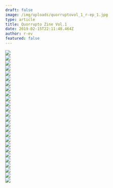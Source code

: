 ```yaml
---
draft: false
image: /img/uploads/quorruptovol_1_r-ep_1.jpg
type: article
title: Quorrupto Zine Vol.1
date: 2019-02-15T22:11:48.464Z
author: r-ev
featured: false
---
```

<div><img src="/img/uploads/QuorruptoVol_1_R-EP_1.jpg"></div>

<div><img src="/img/uploads/QuorruptoVol_1_R-EP_2.jpg"></div>

<div><img src="/img/uploads/QuorruptoVol_1_R-EP_3.jpg"></div>

<div><img src="/img/uploads/QuorruptoVol_1_R-EP_4.jpg"></div>

<div><img src="/img/uploads/QuorruptoVol_1_R-EP_5.jpg"></div>

<div><img src="/img/uploads/QuorruptoVol_1_R-EP_6.jpg"></div>

<div><img src="/img/uploads/QuorruptoVol_1_R-EP_7.jpg"></div>

<div><img src="/img/uploads/QuorruptoVol_1_R-EP_8.jpg"></div>

<div><img src="/img/uploads/QuorruptoVol_1_R-EP_9.jpg"></div>

<div><img src="/img/uploads/QuorruptoVol_1_R-EP_10.jpg"></div>

<div><img src="/img/uploads/QuorruptoVol_1_R-EP_11.jpg"></div>

<div><img src="/img/uploads/QuorruptoVol_1_R-EP_12.jpg"></div>

<div><img src="/img/uploads/QuorruptoVol_1_R-EP_13.jpg"></div>

<div><img src="/img/uploads/QuorruptoVol_1_R-EP_14.jpg"></div>

<div><img src="/img/uploads/QuorruptoVol_1_R-EP_15.jpg"></div>

<div><img src="/img/uploads/QuorruptoVol_1_R-EP_16.jpg"></div>

<div><img src="/img/uploads/QuorruptoVol_1_R-EP_17.jpg"></div>

<div><img src="/img/uploads/QuorruptoVol_1_R-EP_18.jpg"></div>

<div><img src="/img/uploads/QuorruptoVol_1_R-EP_19.jpg"></div>

<div><img src="/img/uploads/QuorruptoVol_1_R-EP_20.jpg"></div>

<div><img src="/img/uploads/QuorruptoVol_1_R-EP_21.jpg"></div>

<div><img src="/img/uploads/QuorruptoVol_1_R-EP_22.jpg"></div>

<div><img src="/img/uploads/QuorruptoVol_1_R-EP_23.jpg"></div>

<div><img src="/img/uploads/QuorruptoVol_1_R-EP_24.jpg"></div>

<div><img src="/img/uploads/QuorruptoVol_1_R-EP_25.jpg"></div>

<div><img src="/img/uploads/QuorruptoVol_1_R-EP_26.jpg"></div>
